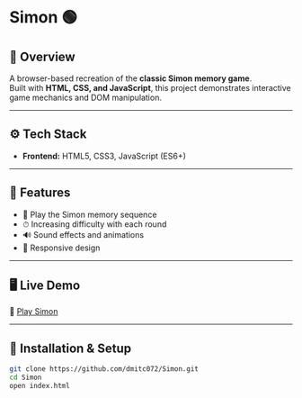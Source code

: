 # Simon 🟢

## 📌 Overview
A browser-based recreation of the **classic Simon memory game**.  
Built with **HTML, CSS, and JavaScript**, this project demonstrates interactive game mechanics and DOM manipulation.

---

## ⚙️ Tech Stack
- **Frontend:** HTML5, CSS3, JavaScript (ES6+)

---

## 🚀 Features
- 🎵 Play the Simon memory sequence  
- ⏱ Increasing difficulty with each round  
- 🔊 Sound effects and animations  
- 📱 Responsive design  

---

## 🖥️ Live Demo
🔗 [Play Simon](https://dmitc072.github.io/Simon/)  

---

## 📂 Installation & Setup
```bash
git clone https://github.com/dmitc072/Simon.git
cd Simon
open index.html
